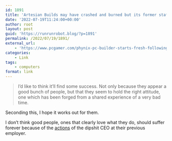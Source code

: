 ```yaml
---
id: 1891
title: 'Artesian Builds may have crashed and burned but its former staff are trying to create a better PC outfit'
date: '2022-07-19T11:24:00+00:00'
author: root
layout: post
guid: 'https://runrunrobot.blog/?p=1891'
permalink: /2022/07/19/1891/
external_url:
    - 'https://www.pcgamer.com/phynix-pc-builder-starts-fresh-following-artesian-builds-bankruptcy/'
categories:
    - Link
tags:
    - computers
format: link
---
```


> I’d like to think it’ll find some success. Not only because they appear a good bunch of people, but that they seem to hold the right attitude, one which has been forged from a shared experience of a very bad time.

Seconding this, I hope it works out for them.

I don’t think good people, ones that clearly love what they do, should suffer forever because of the [actions](https://www.dexerto.com/entertainment/artesian-builds-stops-operations-after-viral-pc-giveaway-backlash-1779389/) of the dipshit CEO at their previous employer.